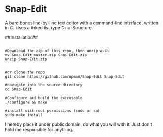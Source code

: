 Snap-Edit
=========
A bare bones line-by-line text editor with a command-line interface, written in C.
Uses a linked list type Data-Structure.

##Installation##

```

#Download the zip of this repo, then unzip with
mv Snap-Edit-master.zip Snap-Edit.zip
unzip Snap-Edit.zip


#or clone the repo
git clone https://github.com/upman/Snap-Edit Snap-Edit

#navigate into the source directory
cd Snap-Edit

#Configure and build the executable
./configure && make

#install with root permissions (sudo or su)
sudo make install

```

I hereby place it under public domain, do what you will with it.
Just don't hold me responsible for anything.
